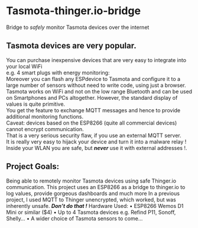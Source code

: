 # Tasmota-thinger.io-bridge
Bridge to *safely* monitor Tasmota devices over the internet

## Tasmota devices are very popular.  
You can purchase inexpensive devices that are very easy to integrate into your local WiFi  
e.g. 4 smart plugs with energy monitoring:  
Moreover you can flash any ESPdevice to Tasmota and configure it to a large number of sensors without need to write code, using just a browser.   
Tasmota works on WiFi and not on the low range Bluetooth and can be used on Smartphones and PCs altogether. However, the standard display of values is quite primitive.  
You get the feature to exchange MQTT messages and hence to provide additional monitoring functions.  
Caveat: devices based on the ESP8266 (quite all commercial devices) cannot encrypt communication.  
That is a very serious security flaw, if you use an external MQTT server.   
It is really very easy to hijack your device and turn it into a malware relay !  
Inside your WLAN you are safe, but ***never*** use it with external addresses !.  
## Project Goals:
Being able to remotely monitor Tasmota devices using safe Thinger.io communication.
This project uses an ESP8266 as a bridge to thinger.io to log values, provide gorgeous dashboards and much more
In a previous project, I used MQTT to Thinger unencrypted, which worked, but was inherently unsafe.
***Don’t do that !***
Hardware Used: 
•	ESP8266 Wemos D1 Mini or similar  ($4)
•	Up to 4 Tasmota devices e.g. Refind P11, Sonoff, Shelly…
•	A wider choice of Tasmota sensors to come…
